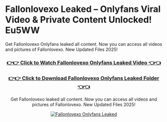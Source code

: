 # Fallonlovexo Leaked – Onlyfans Viral Video & Private Content Unlocked! Eu5WW

Get Fallonlovexo Onlyfans leaked all content. Now you can access all videos and pictures of Fallonlovexo. New Updated Files 2025!  
<div align="center">
  
### [👉👉 Click to Watch Fallonlovexo Onlyfans Leaked Video 👈👈](https://links2leaks.com/fallonlovexo)  
### [👉👉 Click to Download Fallonlovexo Onlyfans Leaked Folder 👈👈](https://links2leaks.com/fallonlovexo)  

Get Fallonlovexo leaked all content. Now you can access all videos and pictures of Fallonlovexo. New Updated Files 2025!  

[![Fallonlovexo Onlyfans Leaked](https://i.ibb.co/93hzkbrt/l2l.gif)](https://links2leaks.com/fallonlovexo)  

</div>
